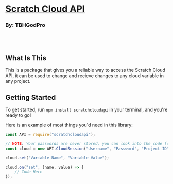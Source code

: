 # [Scratch Cloud API](https://github.com/TBHGodPro/ScratchCloudAPI)

### By: TBHGodPro

<br/><br/>

## What Is This

This is a package that gives you a reliable way to access the Scratch Cloud API, it can be used to change and recieve changes to any cloud variable in any project.

## Getting Started

To get started, run `npm install scratchcloudapi` in your terminal, and you're ready to go!

Here is an example of most things you'd need in this library:

```js
const API = require("scratchcloudapi");

// NOTE: Your passwords are never stored, you can look into the code for proof. We only use your password to login to scratch.
const cloud = new API.CloudSession("Username", "Password", "Project ID");

cloud.set("Variable Name", "Variable Value");

cloud.on("set", (name, value) => {
	// Code Here
});
```
